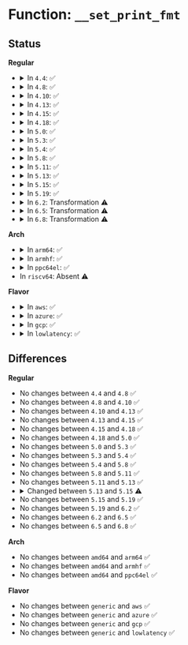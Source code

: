 # Function: <code>__set_print_fmt</code>

## Status
<b>Regular</b>
<ul>
<li>
<details>
<summary>In <code>4.4</code>: ✅</summary>

```c
int __set_print_fmt(struct trace_probe *tp, char *buf, int len, bool is_return);
```

**Collision:** Unique Static

**Inline:** No

**Transformation:** False

**Instances:**

```
In kernel/trace/trace_probe.c (ffffffff8116d7c0)
Location: kernel/trace/trace_probe.c:663
Inline: False
Direct callers:
  - kernel/trace/trace_probe.c:set_print_fmt
  - kernel/trace/trace_probe.c:set_print_fmt
```
**Symbols:**

```
ffffffff8116d7c0-ffffffff8116d983: __set_print_fmt (STB_LOCAL)
```
</details>
</li>
<li>
<details>
<summary>In <code>4.8</code>: ✅</summary>

```c
int __set_print_fmt(struct trace_probe *tp, char *buf, int len, bool is_return);
```

**Collision:** Unique Static

**Inline:** No

**Transformation:** False

**Instances:**

```
In kernel/trace/trace_probe.c (ffffffff8117ad90)
Location: kernel/trace/trace_probe.c:696
Inline: False
Direct callers:
  - kernel/trace/trace_probe.c:set_print_fmt
  - kernel/trace/trace_probe.c:set_print_fmt
```
**Symbols:**

```
ffffffff8117ad90-ffffffff8117af5b: __set_print_fmt (STB_LOCAL)
```
</details>
</li>
<li>
<details>
<summary>In <code>4.10</code>: ✅</summary>

```c
int __set_print_fmt(struct trace_probe *tp, char *buf, int len, bool is_return);
```

**Collision:** Unique Static

**Inline:** No

**Transformation:** False

**Instances:**

```
In kernel/trace/trace_probe.c (ffffffff811869a0)
Location: kernel/trace/trace_probe.c:700
Inline: False
Direct callers:
  - kernel/trace/trace_probe.c:set_print_fmt
  - kernel/trace/trace_probe.c:set_print_fmt
```
**Symbols:**

```
ffffffff811869a0-ffffffff81186b6b: __set_print_fmt (STB_LOCAL)
```
</details>
</li>
<li>
<details>
<summary>In <code>4.13</code>: ✅</summary>

```c
int __set_print_fmt(struct trace_probe *tp, char *buf, int len, bool is_return);
```

**Collision:** Unique Static

**Inline:** No

**Transformation:** False

**Instances:**

```
In kernel/trace/trace_probe.c (ffffffff81189600)
Location: kernel/trace/trace_probe.c:712
Inline: False
Direct callers:
  - kernel/trace/trace_probe.c:set_print_fmt
  - kernel/trace/trace_probe.c:set_print_fmt
```
**Symbols:**

```
ffffffff81189600-ffffffff811897e5: __set_print_fmt (STB_LOCAL)
```
</details>
</li>
<li>
<details>
<summary>In <code>4.15</code>: ✅</summary>

```c
int __set_print_fmt(struct trace_probe *tp, char *buf, int len, bool is_return);
```

**Collision:** Unique Static

**Inline:** No

**Transformation:** False

**Instances:**

```
In kernel/trace/trace_probe.c (ffffffff81197280)
Location: kernel/trace/trace_probe.c:624
Inline: False
Direct callers:
  - kernel/trace/trace_probe.c:set_print_fmt
  - kernel/trace/trace_probe.c:set_print_fmt
```
**Symbols:**

```
ffffffff81197280-ffffffff81197465: __set_print_fmt (STB_LOCAL)
```
</details>
</li>
<li>
<details>
<summary>In <code>4.18</code>: ✅</summary>

```c
int __set_print_fmt(struct trace_probe *tp, char *buf, int len, bool is_return);
```

**Collision:** Unique Static

**Inline:** No

**Transformation:** False

**Instances:**

```
In kernel/trace/trace_probe.c (ffffffff811aca90)
Location: kernel/trace/trace_probe.c:624
Inline: False
Direct callers:
  - kernel/trace/trace_probe.c:set_print_fmt
  - kernel/trace/trace_probe.c:set_print_fmt
```
**Symbols:**

```
ffffffff811aca90-ffffffff811acc6c: __set_print_fmt (STB_LOCAL)
```
</details>
</li>
<li>
<details>
<summary>In <code>5.0</code>: ✅</summary>

```c
int __set_print_fmt(struct trace_probe *tp, char *buf, int len, bool is_return);
```

**Collision:** Unique Static

**Inline:** No

**Transformation:** False

**Instances:**

```
In kernel/trace/trace_probe.c (ffffffff811bac30)
Location: kernel/trace/trace_probe.c:630
Inline: False
Direct callers:
  - kernel/trace/trace_probe.c:traceprobe_set_print_fmt
  - kernel/trace/trace_probe.c:traceprobe_set_print_fmt
```
**Symbols:**

```
ffffffff811bac30-ffffffff811baf5d: __set_print_fmt (STB_LOCAL)
```
</details>
</li>
<li>
<details>
<summary>In <code>5.3</code>: ✅</summary>

```c
int __set_print_fmt(struct trace_probe *tp, char *buf, int len, bool is_return);
```

**Collision:** Unique Static

**Inline:** No

**Transformation:** False

**Instances:**

```
In kernel/trace/trace_probe.c (ffffffff811c9cd0)
Location: kernel/trace/trace_probe.c:785
Inline: False
Direct callers:
  - kernel/trace/trace_probe.c:traceprobe_set_print_fmt
  - kernel/trace/trace_probe.c:traceprobe_set_print_fmt
```
**Symbols:**

```
ffffffff811c9cd0-ffffffff811ca004: __set_print_fmt (STB_LOCAL)
```
</details>
</li>
<li>
<details>
<summary>In <code>5.4</code>: ✅</summary>

```c
int __set_print_fmt(struct trace_probe *tp, char *buf, int len, bool is_return);
```

**Collision:** Unique Static

**Inline:** No

**Transformation:** False

**Instances:**

```
In kernel/trace/trace_probe.c (ffffffff811d5a40)
Location: kernel/trace/trace_probe.c:841
Inline: False
Direct callers:
  - kernel/trace/trace_probe.c:traceprobe_set_print_fmt
  - kernel/trace/trace_probe.c:traceprobe_set_print_fmt
```
**Symbols:**

```
ffffffff811d5a40-ffffffff811d5dd0: __set_print_fmt (STB_LOCAL)
```
</details>
</li>
<li>
<details>
<summary>In <code>5.8</code>: ✅</summary>

```c
int __set_print_fmt(struct trace_probe *tp, char *buf, int len, bool is_return);
```

**Collision:** Unique Static

**Inline:** No

**Transformation:** False

**Instances:**

```
In kernel/trace/trace_probe.c (ffffffff811f2310)
Location: kernel/trace/trace_probe.c:841
Inline: False
Direct callers:
  - kernel/trace/trace_probe.c:traceprobe_set_print_fmt
  - kernel/trace/trace_probe.c:traceprobe_set_print_fmt
```
**Symbols:**

```
ffffffff811f2310-ffffffff811f266f: __set_print_fmt (STB_LOCAL)
```
</details>
</li>
<li>
<details>
<summary>In <code>5.11</code>: ✅</summary>

```c
int __set_print_fmt(struct trace_probe *tp, char *buf, int len, bool is_return);
```

**Collision:** Unique Static

**Inline:** No

**Transformation:** False

**Instances:**

```
In kernel/trace/trace_probe.c (ffffffff811f0cc0)
Location: kernel/trace/trace_probe.c:841
Inline: False
Direct callers:
  - kernel/trace/trace_probe.c:traceprobe_set_print_fmt
  - kernel/trace/trace_probe.c:traceprobe_set_print_fmt
```
**Symbols:**

```
ffffffff811f0cc0-ffffffff811f101f: __set_print_fmt (STB_LOCAL)
```
</details>
</li>
<li>
<details>
<summary>In <code>5.13</code>: ✅</summary>

```c
int __set_print_fmt(struct trace_probe *tp, char *buf, int len, bool is_return);
```

**Collision:** Unique Static

**Inline:** No

**Transformation:** False

**Instances:**

```
In kernel/trace/trace_probe.c (ffffffff811f1c20)
Location: kernel/trace/trace_probe.c:841
Inline: False
Direct callers:
  - kernel/trace/trace_probe.c:traceprobe_set_print_fmt
  - kernel/trace/trace_probe.c:traceprobe_set_print_fmt
```
**Symbols:**

```
ffffffff811f1c20-ffffffff811f1f5c: __set_print_fmt (STB_LOCAL)
```
</details>
</li>
<li>
<details>
<summary>In <code>5.15</code>: ✅</summary>

```c
int __set_print_fmt(struct trace_probe *tp, char *buf, int len, enum probe_print_type ptype);
```

**Collision:** Unique Static

**Inline:** No

**Transformation:** False

**Instances:**

```
In kernel/trace/trace_probe.c (ffffffff81222dc0)
Location: kernel/trace/trace_probe.c:863
Inline: False
Direct callers:
  - kernel/trace/trace_probe.c:traceprobe_set_print_fmt
  - kernel/trace/trace_probe.c:traceprobe_set_print_fmt
```
**Symbols:**

```
ffffffff81222dc0-ffffffff812230e9: __set_print_fmt (STB_LOCAL)
```
</details>
</li>
<li>
<details>
<summary>In <code>5.19</code>: ✅</summary>

```c
int __set_print_fmt(struct trace_probe *tp, char *buf, int len, enum probe_print_type ptype);
```

**Collision:** Unique Static

**Inline:** No

**Transformation:** False

**Instances:**

```
In kernel/trace/trace_probe.c (ffffffff81262d20)
Location: kernel/trace/trace_probe.c:870
Inline: False
Direct callers:
  - kernel/trace/trace_probe.c:traceprobe_set_print_fmt
  - kernel/trace/trace_probe.c:traceprobe_set_print_fmt
```
**Symbols:**

```
ffffffff81262d20-ffffffff812630d0: __set_print_fmt (STB_LOCAL)
```
</details>
</li>
<li>
<details>
<summary>In <code>6.2</code>: Transformation ⚠️</summary>

```c
int __set_print_fmt(struct trace_probe *tp, char *buf, int len, enum probe_print_type ptype);
```

**Collision:** Unique Static

**Inline:** No

**Transformation:** True

**Instances:**

```
In kernel/trace/trace_probe.c (0)
Location: kernel/trace/trace_probe.c:895
Inline: False
Direct callers:
  - kernel/trace/trace_probe.c:traceprobe_set_print_fmt
  - kernel/trace/trace_probe.c:traceprobe_set_print_fmt
```
**Symbols:**

```
ffffffff812b48c0-ffffffff812b4c34: __set_print_fmt (STB_LOCAL)
ffffffff8205f042-ffffffff8205f08e: __set_print_fmt.cold (STB_LOCAL)
```
</details>
</li>
<li>
<details>
<summary>In <code>6.5</code>: Transformation ⚠️</summary>

```c
int __set_print_fmt(struct trace_probe *tp, char *buf, int len, enum probe_print_type ptype);
```

**Collision:** Unique Static

**Inline:** No

**Transformation:** True

**Instances:**

```
In kernel/trace/trace_probe.c (0)
Location: kernel/trace/trace_probe.c:1376
Inline: False
Direct callers:
  - kernel/trace/trace_probe.c:traceprobe_set_print_fmt
  - kernel/trace/trace_probe.c:traceprobe_set_print_fmt
```
**Symbols:**

```
ffffffff812d7370-ffffffff812d76e6: __set_print_fmt (STB_LOCAL)
ffffffff820ddbf0-ffffffff820ddc3c: __set_print_fmt.cold (STB_LOCAL)
```
</details>
</li>
<li>
<details>
<summary>In <code>6.8</code>: Transformation ⚠️</summary>

```c
int __set_print_fmt(struct trace_probe *tp, char *buf, int len, enum probe_print_type ptype);
```

**Collision:** Unique Static

**Inline:** No

**Transformation:** True

**Instances:**

```
In kernel/trace/trace_probe.c (0)
Location: kernel/trace/trace_probe.c:1613
Inline: False
Direct callers:
  - kernel/trace/trace_probe.c:traceprobe_set_print_fmt
  - kernel/trace/trace_probe.c:traceprobe_set_print_fmt
```
**Symbols:**

```
ffffffff812f4e40-ffffffff812f51b6: __set_print_fmt (STB_LOCAL)
ffffffff821b9a1c-ffffffff821b9a68: __set_print_fmt.cold (STB_LOCAL)
```
</details>
</li>
</ul>
<b>Arch</b>
<ul>
<li>
<details>
<summary>In <code>arm64</code>: ✅</summary>

```c
int __set_print_fmt(struct trace_probe *tp, char *buf, int len, bool is_return);
```

**Collision:** Unique Static

**Inline:** No

**Transformation:** False

**Instances:**

```
In kernel/trace/trace_probe.c (ffff800010255e18)
Location: kernel/trace/trace_probe.c:841
Inline: False
Direct callers:
  - kernel/trace/trace_probe.c:traceprobe_set_print_fmt
  - kernel/trace/trace_probe.c:traceprobe_set_print_fmt
```
**Symbols:**

```
ffff800010255e18-ffff80001025615c: __set_print_fmt (STB_LOCAL)
```
</details>
</li>
<li>
<details>
<summary>In <code>armhf</code>: ✅</summary>

```c
int __set_print_fmt(struct trace_probe *tp, char *buf, int len, bool is_return);
```

**Collision:** Unique Static

**Inline:** No

**Transformation:** False

**Instances:**

```
In kernel/trace/trace_probe.c (c0488f34)
Location: kernel/trace/trace_probe.c:841
Inline: False
Direct callers:
  - kernel/trace/trace_probe.c:traceprobe_set_print_fmt
  - kernel/trace/trace_probe.c:traceprobe_set_print_fmt
```
**Symbols:**

```
c0488f34-c0489248: __set_print_fmt (STB_LOCAL)
```
</details>
</li>
<li>
<details>
<summary>In <code>ppc64el</code>: ✅</summary>

```c
int __set_print_fmt(struct trace_probe *tp, char *buf, int len, bool is_return);
```

**Collision:** Unique Static

**Inline:** No

**Transformation:** False

**Instances:**

```
In kernel/trace/trace_probe.c (c0000000002f6120)
Location: kernel/trace/trace_probe.c:841
Inline: False
Direct callers:
  - kernel/trace/trace_probe.c:traceprobe_set_print_fmt
  - kernel/trace/trace_probe.c:traceprobe_set_print_fmt
```
**Symbols:**

```
c0000000002f6120-c0000000002f6954: __set_print_fmt (STB_LOCAL)
```
</details>
</li>
<li>
In <code>riscv64</code>: Absent ⚠️
</li>
</ul>
<b>Flavor</b>
<ul>
<li>
<details>
<summary>In <code>aws</code>: ✅</summary>

```c
int __set_print_fmt(struct trace_probe *tp, char *buf, int len, bool is_return);
```

**Collision:** Unique Static

**Inline:** No

**Transformation:** False

**Instances:**

```
In kernel/trace/trace_probe.c (ffffffff811ce060)
Location: kernel/trace/trace_probe.c:841
Inline: False
Direct callers:
  - kernel/trace/trace_probe.c:traceprobe_set_print_fmt
  - kernel/trace/trace_probe.c:traceprobe_set_print_fmt
```
**Symbols:**

```
ffffffff811ce060-ffffffff811ce3f0: __set_print_fmt (STB_LOCAL)
```
</details>
</li>
<li>
<details>
<summary>In <code>azure</code>: ✅</summary>

```c
int __set_print_fmt(struct trace_probe *tp, char *buf, int len, bool is_return);
```

**Collision:** Unique Static

**Inline:** No

**Transformation:** False

**Instances:**

```
In kernel/trace/trace_probe.c (ffffffff811c0e30)
Location: kernel/trace/trace_probe.c:841
Inline: False
Direct callers:
  - kernel/trace/trace_probe.c:traceprobe_set_print_fmt
  - kernel/trace/trace_probe.c:traceprobe_set_print_fmt
```
**Symbols:**

```
ffffffff811c0e30-ffffffff811c11c0: __set_print_fmt (STB_LOCAL)
```
</details>
</li>
<li>
<details>
<summary>In <code>gcp</code>: ✅</summary>

```c
int __set_print_fmt(struct trace_probe *tp, char *buf, int len, bool is_return);
```

**Collision:** Unique Static

**Inline:** No

**Transformation:** False

**Instances:**

```
In kernel/trace/trace_probe.c (ffffffff811cbe30)
Location: kernel/trace/trace_probe.c:841
Inline: False
Direct callers:
  - kernel/trace/trace_probe.c:traceprobe_set_print_fmt
  - kernel/trace/trace_probe.c:traceprobe_set_print_fmt
```
**Symbols:**

```
ffffffff811cbe30-ffffffff811cc1c0: __set_print_fmt (STB_LOCAL)
```
</details>
</li>
<li>
<details>
<summary>In <code>lowlatency</code>: ✅</summary>

```c
int __set_print_fmt(struct trace_probe *tp, char *buf, int len, bool is_return);
```

**Collision:** Unique Static

**Inline:** No

**Transformation:** False

**Instances:**

```
In kernel/trace/trace_probe.c (ffffffff811da090)
Location: kernel/trace/trace_probe.c:841
Inline: False
Direct callers:
  - kernel/trace/trace_probe.c:traceprobe_set_print_fmt
  - kernel/trace/trace_probe.c:traceprobe_set_print_fmt
```
**Symbols:**

```
ffffffff811da090-ffffffff811da420: __set_print_fmt (STB_LOCAL)
```
</details>
</li>
</ul>

## Differences
<b>Regular</b>
<ul>
<li>
No changes between <code>4.4</code> and <code>4.8</code> ✅
</li>
<li>
No changes between <code>4.8</code> and <code>4.10</code> ✅
</li>
<li>
No changes between <code>4.10</code> and <code>4.13</code> ✅
</li>
<li>
No changes between <code>4.13</code> and <code>4.15</code> ✅
</li>
<li>
No changes between <code>4.15</code> and <code>4.18</code> ✅
</li>
<li>
No changes between <code>4.18</code> and <code>5.0</code> ✅
</li>
<li>
No changes between <code>5.0</code> and <code>5.3</code> ✅
</li>
<li>
No changes between <code>5.3</code> and <code>5.4</code> ✅
</li>
<li>
No changes between <code>5.4</code> and <code>5.8</code> ✅
</li>
<li>
No changes between <code>5.8</code> and <code>5.11</code> ✅
</li>
<li>
No changes between <code>5.11</code> and <code>5.13</code> ✅
</li>
<li>
<details>
<summary>Changed between <code>5.13</code> and <code>5.15</code> ⚠️</summary>
<ul>
<li>
<b>Param added. </b>
<code>enum probe_print_type ptype</code>
</li>
<li>
<b>Param removed. </b>
<code>bool is_return</code>
</li>
</ul>
</details>
</li>
<li>
No changes between <code>5.15</code> and <code>5.19</code> ✅
</li>
<li>
No changes between <code>5.19</code> and <code>6.2</code> ✅
</li>
<li>
No changes between <code>6.2</code> and <code>6.5</code> ✅
</li>
<li>
No changes between <code>6.5</code> and <code>6.8</code> ✅
</li>
</ul>
<b>Arch</b>
<ul>
<li>
No changes between <code>amd64</code> and <code>arm64</code> ✅
</li>
<li>
No changes between <code>amd64</code> and <code>armhf</code> ✅
</li>
<li>
No changes between <code>amd64</code> and <code>ppc64el</code> ✅
</li>
</ul>
<b>Flavor</b>
<ul>
<li>
No changes between <code>generic</code> and <code>aws</code> ✅
</li>
<li>
No changes between <code>generic</code> and <code>azure</code> ✅
</li>
<li>
No changes between <code>generic</code> and <code>gcp</code> ✅
</li>
<li>
No changes between <code>generic</code> and <code>lowlatency</code> ✅
</li>
</ul>
